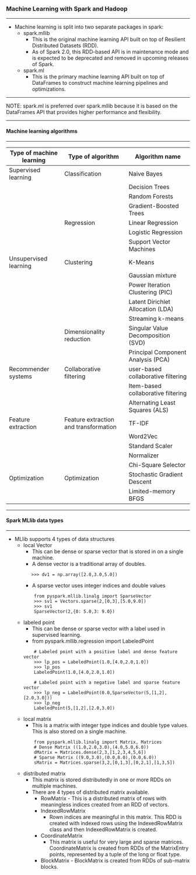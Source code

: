 ### 				Machine Learning with Spark and Hadoop
___

- Machine learning is split into two separate packages in spark:
	- spark.mllib  
		-	This is the original machine learning API built on top of Resilient Distributed Datasets (RDD).
		-	As of Spark 2.0, this RDD-based API is in maintenance mode and is expected to be deprecated and 
			removed in upcoming releases of Spark.
	- spark.ml
		-	This is the primary machine learning API built on top of DataFrames to construct machine learning 
			pipelines and optimizations.

___
NOTE: spark.ml is preferred over spark.mllib because it is based on the DataFrames API that provides higher 
		performance and flexibility.
___


#### Machine learning algorithms
___

| Type of machine learning | Type of algorithm | Algorithm name |
| ------------------------ | ----------------- | -------------- |
|	Supervised learning	   |   Classification  | Naive Bayes    |
|						   |				   | Decision Trees |
|						   |				   | Random Forests |
|						   |				   | Gradient-Boosted Trees |
|						   |  	Regression	   | Linear Regression | 
|						   |				   | Logistic Regression |
|						   |				   | Support Vector Machines |
|  Unsupervised learning   | Clustering		   |  K-Means |
|						   |				   |  Gaussian mixture |
|						   |				   | Power Iteration Clustering (PIC) |
|						   |				   | Latent Dirichlet Allocation (LDA) |
|						   |				   | Streaming k-means |
|						   | Dimensionality reduction | Singular Value Decomposition (SVD) |
|						   |				   		  | Principal Component Analysis (PCA) |
|	Recommender systems	   | Collaborative filtering | user-based collaborative filtering |
|						   |						 | Item-based collaborative filtering |
|						   |						 | Alternating Least Squares (ALS)    |
|  Feature extraction      | Feature extraction and transformation | TF-IDF |
|						   |									   | Word2Vec |
|						   |									   | Standard Scaler |
|						   |									   | Normalizer |
|						   |									   | Chi-Square Selector |
|  Optimization            |	Optimization  |  Stochastic Gradient Descent |
|						   |				  | Limited-memory BFGS |


___
#### Spark MLlib data types
___
-	MLlib supports 4 types of data structures
	-	local Vector
		- This can be dense or sparse vector that is stored in on a single machine.
		- A dense vector is a traditional array of doubles.
		 ```
		 	>>> dv1 = np.array([2.0,3.0,5.0])
		 ```
		- A sparse vector uses integer indices and double values
		```
			from pyspark.mllib.linalg import SparseVector
			>>> sv1 = Vectors.sparse(2,[0,3],[5.0,9.0])
			>>> sv1
			SparseVector(2,{0: 5.0,3: 9.0})
		```
	-	labeled point 
		- This can be dense or sparse vector with a label used in supervised learning.
		- from pyspark.mllib.regression import LabeledPoint
		```
			# Labeled point with a positive label and dense feature vector
			>>> lp_pos = LabeledPoint(1.0,[4.0,2.0,1.0])
			>>> lp_pos
			LabeledPoint(1.0,[4.0,2.0,1.0])
			
			# Labeled point with a negative label and sparse feature vector
			>>> lp_neg = LabeledPoint(0.0,SparseVector(5,[1,2],[2.0,3.0]))
			>>> lp_neg
			LabeledPoint(5,[1,2],[2.0,3.0])
		```
	-	local matrix
		- This is a matrix with integer type indices and double type values. This is also stored on a single machine. 
		```
			from pyspark.mllib.linalg import Matrix, Matrices
			# Dense Matrix ((1.0,2.0,3.0),(4.0,5.0,6.0))
			dMatrix = Matrices.dense(2,3,[1,2,3,4,5,6])
			# Sparse Matrix ((9.0,3.0),(0.0,8.0),(0.0,6.0))
			sMatrix = Matrices.sparse(3,2,[0,1,3],[0,2,1],[1,3,5])
		```
	-	distributed matrix
		- This matrix is stored distributedly in one or more RDDs on multiple machines.
		- There are 4 types of distributed matrix available.
			- RowMatrix - This is a distributed matrix of rows with meaningless indices created from an RDD of vectors.
			- IndexedRowMatrix 
				- Rown indices are meaningful in this matrix. This RDD is created with indexed rows using the IndexedRowMatrix class
				  and then IndexedRowMatrix is created.
			- CoordinateMatrix
				- This matrix is useful for very large and sparse matrices. CoordinateMatrix is created from RDDs of the MatrixEntry 
				  points, represented by a tuple of the long or float type.
			- BlockMatrix - BlockMatrix is created from RDDs of sub-matrix blocks.













































